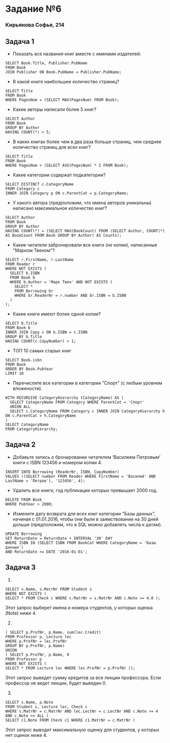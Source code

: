 # Задание №6 
### Кирьянова Софья, 214 
 
## Задача 1 

* Показать все названия книг вместе с именами издателей:
```
SELECT Book.Title, Publisher.PubName  
FROM Book  
JOIN Publisher ON Book.PubName = Publisher.PubName;  
```
* В какой книге наибольшее количество страниц?
```
SELECT Title  
FROM Book  
WHERE PagesNum = (SELECT MAX(PagesNum) FROM Book);  
```
* Какие авторы написали более 5 книг?
```
SELECT Author  
FROM Book  
GROUP BY Author  
HAVING COUNT(*) > 5;
```
* В каких книгах более чем в два раза больше страниц, чем среднее количество страниц для всех книг?
``` 
SELECT Title  
FROM Book  
WHERE PagesNum > (SELECT AVG(PagesNum) * 2 FROM Book);
```  
* Какие категории содержат подкатегории?
```
SELECT DISTINCT c.CategoryName  
FROM Category c  
INNER JOIN Category p ON c.ParentCat = p.CategoryName;
```
* У какого автора (предположим, что имена авторов уникальны) написано максимальное количество книг?
```
SELECT Author  
FROM Book  
GROUP BY Author  
HAVING COUNT(*) = (SELECT MAX(BookCount) FROM (SELECT Author, COUNT(*) AS BookCount FROM Book GROUP BY Author) AS Counts);
```
* Какие читатели забронировали все книги (не копии), написанные "Марком Твеном"?
```
SELECT r.FirstName, r.LastName  
FROM Reader r  
WHERE NOT EXISTS (  
  SELECT b.ISBN  
  FROM Book b  
  WHERE b.Author = 'Марк Твен' AND NOT EXISTS (  
    SELECT *  
    FROM Borrowing br  
    WHERE br.ReaderNr = r.number AND br.ISBN = b.ISBN  
  )  
);
```
* Какие книги имеют более одной копии?
```
SELECT b.Title  
FROM Book b  
INNER JOIN Copy c ON b.ISBN = c.ISBN  
GROUP BY b.Title  
HAVING COUNT(c.CopyNumber) > 1;
```
* ТОП 10 самых старых книг
```
SELECT Book.isbn  
FROM Book  
ORDER BY Book.PubYear  
LIMIT 10
``` 
* Перечислите все категории в категории “Спорт” (с любым уровнем вложености).
```
WITH RECURSIVE CategoryHierarchy (CategoryName) AS (  
  SELECT CategoryName FROM Category WHERE ParentCat = 'Спорт'  
  UNION ALL  
  SELECT c.CategoryName FROM Category c INNER JOIN CategoryHierarchy h ON c.ParentCat = h.CategoryName  
)  
SELECT CategoryName  
FROM CategoryHierarchy;
```
  
## Задача 2  
  
* Добавьте запись о бронировании читателем ‘Василеем Петровым’ книги с ISBN 123456 и номером копии 4.
```
INSERT INTO Borrowing (ReaderNr, ISBN, CopyNumber)  
VALUES ((SELECT number FROM Reader WHERE FirstName = 'Василий' AND LastName = 'Петров'), '123456', 4);
```
* Удалить все книги, год публикации которых превышает 2000 год.
```
DELETE FROM Book  
WHERE PubYear > 2000;
```
* Измените дату возврата для всех книг категории "Базы данных", начиная с 01.01.2016, чтобы они были в заимствовании на 30 дней дольше (предположим, что в SQL можно добавлять числа к датам).  
```
UPDATE Borrowing  
SET ReturnDate = ReturnDate + INTERVAL '30' DAY  
WHERE ISBN IN (SELECT ISBN FROM BookCat WHERE CategoryName = 'Базы данных')  
AND ReturnDate >= DATE '2016-01-01';
```  

## Задача 3  
  
1.
```
SELECT s.Name, s.MatrNr FROM Student s  
WHERE NOT EXISTS (  
SELECT * FROM Check c WHERE c.MatrNr = s.MatrNr AND c.Note >= 4.0 );
```
Этот запрос выберет имена и номера студентов, у которых оценка (Note) ниже 4.  
  
2.   
```
( SELECT p.ProfNr, p.Name, sum(lec.Credit)  
FROM Professor p, Lecture lec  
WHERE p.ProfNr = lec.ProfNr  
GROUP BY p.ProfNr, p.Name)  
UNION  
( SELECT p.ProfNr, p.Name, 0  
FROM Professor p  
WHERE NOT EXISTS (  
SELECT * FROM Lecture lec WHERE lec.ProfNr = p.ProfNr ));
```
Этот запрос выведет сумму кредитов за все лекции профессора. Если профессор не ведет лекции, будет выведен 0.   
  
3.   
```
SELECT s.Name, p.Note   
FROM Student s, Lecture lec, Check c  
WHERE s.MatrNr = c.MatrNr AND lec.LectNr = c.LectNr AND c.Note >= 4  
AND c.Note >= ALL (  
SELECT c1.Note FROM Check c1 WHERE c1.MatrNr = c.MatrNr )
```
Этот запрос выводит максимальную оценку для студентов, у которых нет оценок ниже 4.   
